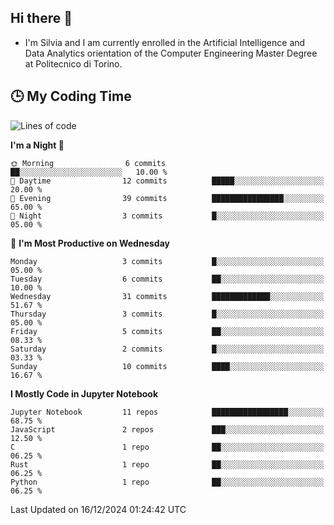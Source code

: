 ## Hi there 👋

- I'm Silvia and I am currently enrolled in the Artificial Intelligence and Data Analytics orientation of the Computer Engineering Master Degree at Politecnico di Torino.


<!-- <p align="center">
   <img style="height:170px;display:inline-block"  src="http://github-profile-summary-cards.vercel.app/api/cards/profile-details?username=silviapolizzi&theme=github_dark" />
   <img style="height:170px;display:inline-block"  src="http://github-profile-summary-cards.vercel.app/api/cards/most-commit-language?username=silviapolizzi&theme=github_dark&exclude=" /> 
</p> -->


## :clock3: My Coding Time 

<!--START_SECTION:waka-->
![Lines of code](https://img.shields.io/badge/From%20Hello%20World%20I%27ve%20Written-89.6%20thousand%20lines%20of%20code-blue)

**I'm a Night 🦉** 

```text
🌞 Morning                6 commits           ██░░░░░░░░░░░░░░░░░░░░░░░   10.00 % 
🌆 Daytime                12 commits          █████░░░░░░░░░░░░░░░░░░░░   20.00 % 
🌃 Evening                39 commits          ████████████████░░░░░░░░░   65.00 % 
🌙 Night                  3 commits           █░░░░░░░░░░░░░░░░░░░░░░░░   05.00 % 
```
📅 **I'm Most Productive on Wednesday** 

```text
Monday                   3 commits           █░░░░░░░░░░░░░░░░░░░░░░░░   05.00 % 
Tuesday                  6 commits           ██░░░░░░░░░░░░░░░░░░░░░░░   10.00 % 
Wednesday                31 commits          █████████████░░░░░░░░░░░░   51.67 % 
Thursday                 3 commits           █░░░░░░░░░░░░░░░░░░░░░░░░   05.00 % 
Friday                   5 commits           ██░░░░░░░░░░░░░░░░░░░░░░░   08.33 % 
Saturday                 2 commits           █░░░░░░░░░░░░░░░░░░░░░░░░   03.33 % 
Sunday                   10 commits          ████░░░░░░░░░░░░░░░░░░░░░   16.67 % 
```


**I Mostly Code in Jupyter Notebook** 

```text
Jupyter Notebook         11 repos            █████████████████░░░░░░░░   68.75 % 
JavaScript               2 repos             ███░░░░░░░░░░░░░░░░░░░░░░   12.50 % 
C                        1 repo              ██░░░░░░░░░░░░░░░░░░░░░░░   06.25 % 
Rust                     1 repo              ██░░░░░░░░░░░░░░░░░░░░░░░   06.25 % 
Python                   1 repo              ██░░░░░░░░░░░░░░░░░░░░░░░   06.25 % 
```




 Last Updated on 16/12/2024 01:24:42 UTC
<!--END_SECTION:waka-->
